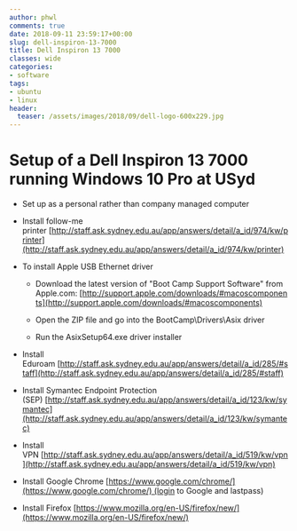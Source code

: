 ```yaml
---
author: phwl
comments: true
date: 2018-09-11 23:59:17+00:00
slug: dell-inspiron-13-7000
title: Dell Inspiron 13 7000
classes: wide
categories:
- software
tags:
- ubuntu
- linux
header:
  teaser: /assets/images/2018/09/dell-logo-600x229.jpg
---
```


# Setup of a Dell Inspiron 13 7000 running Windows 10 Pro at USyd






  * Set up as a personal rather than company managed computer


  * Install follow-me printer [http://staff.ask.sydney.edu.au/app/answers/detail/a_id/974/kw/printer](http://staff.ask.sydney.edu.au/app/answers/detail/a_id/974/kw/printer)


  * To install Apple USB Ethernet driver


    * Download the latest version of "Boot Camp Support Software" from Apple.com: [http://support.apple.com/downloads/#macoscomponents](http://support.apple.com/downloads/#macoscomponents)


    * Open the ZIP file and go into the BootCamp\Drivers\Asix driver


    * Run the AsixSetup64.exe driver installer





  * Install Eduroam [http://staff.ask.sydney.edu.au/app/answers/detail/a_id/285/#staff](http://staff.ask.sydney.edu.au/app/answers/detail/a_id/285/#staff)


  * Install Symantec Endpoint Protection (SEP) [http://staff.ask.sydney.edu.au/app/answers/detail/a_id/123/kw/symantec](http://staff.ask.sydney.edu.au/app/answers/detail/a_id/123/kw/symantec)


  * Install VPN [http://staff.ask.sydney.edu.au/app/answers/detail/a_id/519/kw/vpn](http://staff.ask.sydney.edu.au/app/answers/detail/a_id/519/kw/vpn)


  * Install Google Chrome [https://www.google.com/chrome/](https://www.google.com/chrome/) (login to Google and lastpass)


  * Install Firefox [https://www.mozilla.org/en-US/firefox/new/](https://www.mozilla.org/en-US/firefox/new/)


